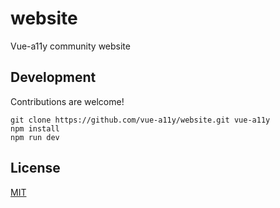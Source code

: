 # website
Vue-a11y community website

## Development
Contributions are welcome!

```shell
git clone https://github.com/vue-a11y/website.git vue-a11y
npm install
npm run dev
```

## License
[MIT](https://github.com/vue-a11y/website/blob/master/LICENSE)